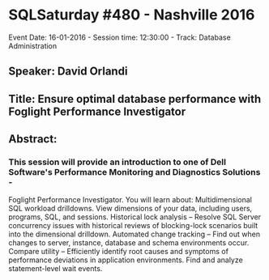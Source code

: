# SQLSaturday #480 - Nashville 2016
Event Date: 16-01-2016 - Session time: 12:30:00 - Track: Database Administration 
## Speaker: David Orlandi
## Title: Ensure optimal database performance with Foglight Performance Investigator
## Abstract:
### This session will provide an introduction to one of Dell Software's Performance Monitoring and Diagnostics Solutions - 
Foglight Performance Investigator. You will learn about:  Multidimensional SQL workload drilldowns. View dimensions of your data, including users, programs, SQL, and sessions. Historical lock analysis – Resolve SQL Server concurrency issues  with historical reviews of blocking-lock scenarios built into the dimensional drilldown. Automated change tracking – Find out when changes to server, instance, database and schema environments occur. Compare utility – Efficiently identify root causes and symptoms of performance deviations in application environments. Find and analyze statement-level wait events.
